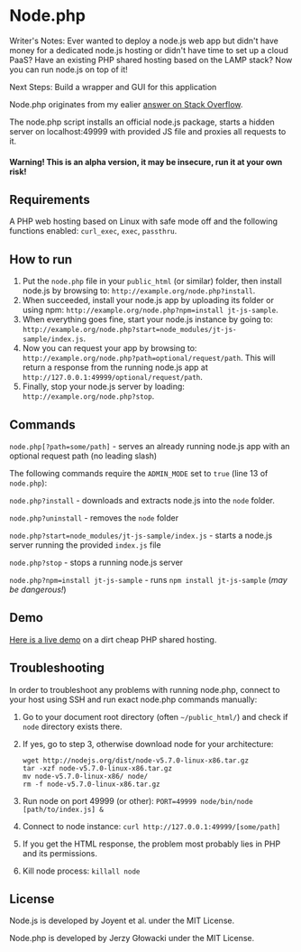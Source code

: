 Node.php
========

Writer's Notes:
Ever wanted to deploy a node.js web app but didn't have money for a dedicated node.js hosting or didn't have time to set up a cloud PaaS? Have an existing PHP shared hosting based on the LAMP stack? Now you can run node.js on top of it!

Next Steps: 
Build a wrapper and GUI for this application

Node.php originates from my ealier [answer on Stack Overflow](http://stackoverflow.com/questions/24777750/how-to-host-a-node-js-application-in-shared-hosting/27391738#27391738).

The node.php script installs an official node.js package, starts a hidden server on localhost:49999 with provided JS file and proxies all requests to it.

#### Warning! This is an alpha version, it may be insecure, run it at your own risk!

Requirements
------------

A PHP web hosting based on Linux with safe mode off and the following functions enabled: `curl_exec`, `exec`, `passthru`.

How to run
----------

 1. Put the `node.php` file in your `public_html` (or similar) folder, then install node.js by browsing to: `http://example.org/node.php?install`.
 2. When succeeded, install your node.js app by uploading its folder or using npm: `http://example.org/node.php?npm=install jt-js-sample`.
 3. When everything goes fine, start your node.js instance by going to: `http://example.org/node.php?start=node_modules/jt-js-sample/index.js`.
 4. Now you can request your app by browsing to: `http://example.org/node.php?path=optional/request/path`. This will return a response from the running node.js app at `http://127.0.0.1:49999/optional/request/path`.
 5. Finally, stop your node.js server by loading: `http://example.org/node.php?stop`.

Commands
--------

`node.php[?path=some/path]` - serves an already running node.js app with an optional request path (no leading slash)

The following commands require the `ADMIN_MODE` set to `true` (line 13 of `node.php`):

`node.php?install` - downloads and extracts node.js into the `node` folder.

`node.php?uninstall` - removes the `node` folder

`node.php?start=node_modules/jt-js-sample/index.js` - starts a node.js server running the provided `index.js` file

`node.php?stop` - stops a running node.js server

`node.php?npm=install jt-js-sample` - runs `npm install jt-js-sample` (*may be dangerous!*)

Demo
----

[Here is a live demo](http://juvenia.info/node_modules/jt-js-sample/) on a dirt cheap PHP shared hosting.

Troubleshooting
---------------

In order to troubleshoot any problems with running node.php, connect to your host using SSH and run exact node.php commands manually:

 1. Go to your document root directory (often `~/public_html/`) and check if `node` directory exists there.
 2. If yes, go to step 3, otherwise download node for your architecture:
    
    ```
    wget http://nodejs.org/dist/node-v5.7.0-linux-x86.tar.gz
    tar -xzf node-v5.7.0-linux-x86.tar.gz
    mv node-v5.7.0-linux-x86/ node/
    rm -f node-v5.7.0-linux-x86.tar.gz
    ```
    
 3. Run node on port 49999 (or other): `PORT=49999 node/bin/node [path/to/index.js] &`
 4. Connect to node instance: `curl http://127.0.0.1:49999/[some/path]`
 5. If you get the HTML response, the problem most probably lies in PHP and its permissions.
 6. Kill node process: `killall node`

License
-------

Node.js is developed by Joyent et al. under the MIT License.

Node.php is developed by Jerzy Głowacki under the MIT License.
